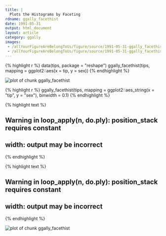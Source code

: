 ```yaml
---
title: |
  Plots the Histograms by Faceting
rdname: ggally_facethist
date: 1991-05-31
output: html_document
layout: article
category: ggally
images:
 - /allYourFigureAreBelongToUs/figure/source/1991-05-31-ggally_facethist/ggally_facethist-1.png
 - /allYourFigureAreBelongToUs/figure/source/1991-05-31-ggally_facethist/ggally_facethist-2.png
---
```





{% highlight r %}
data(tips, package = "reshape")
 ggally_facethist(tips, mapping = ggplot2::aes(x = tip, y = sex))
{% endhighlight %}

![plot of chunk ggally_facethist](/allYourFigureAreBelongToUs/figure/source/1991-05-31-ggally_facethist/ggally_facethist-1.png) 

{% highlight r %}
 ggally_facethist(tips, mapping = ggplot2::aes_string(x = "tip", y = "sex"), binwidth = 0.1)
{% endhighlight %}



{% highlight text %}
## Warning in loop_apply(n, do.ply): position_stack requires constant
## width: output may be incorrect
{% endhighlight %}



{% highlight text %}
## Warning in loop_apply(n, do.ply): position_stack requires constant
## width: output may be incorrect
{% endhighlight %}

![plot of chunk ggally_facethist](/allYourFigureAreBelongToUs/figure/source/1991-05-31-ggally_facethist/ggally_facethist-2.png) 